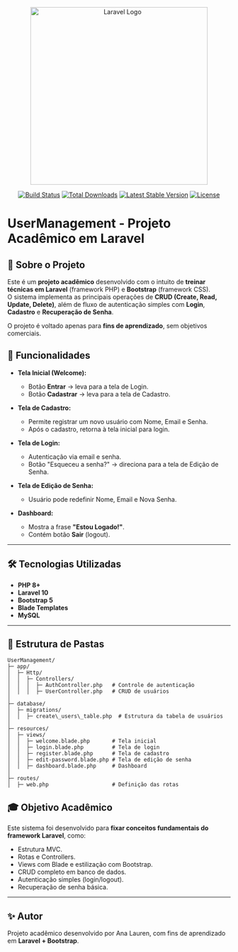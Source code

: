 <p align="center"><a href="https://laravel.com" target="_blank"><img src="https://raw.githubusercontent.com/laravel/art/master/logo-lockup/5%20SVG/2%20CMYK/1%20Full%20Color/laravel-logolockup-cmyk-red.svg" width="400" alt="Laravel Logo"></a></p>

<p align="center">
<a href="https://github.com/laravel/framework/actions"><img src="https://github.com/laravel/framework/workflows/tests/badge.svg" alt="Build Status"></a>
<a href="https://packagist.org/packages/laravel/framework"><img src="https://img.shields.io/packagist/dt/laravel/framework" alt="Total Downloads"></a>
<a href="https://packagist.org/packages/laravel/framework"><img src="https://img.shields.io/packagist/v/laravel/framework" alt="Latest Stable Version"></a>
<a href="https://packagist.org/packages/laravel/framework"><img src="https://img.shields.io/packagist/l/laravel/framework" alt="License"></a>
</p>

# UserManagement - Projeto Acadêmico em Laravel

## 📌 Sobre o Projeto
Este é um **projeto acadêmico** desenvolvido com o intuito de **treinar técnicas em Laravel** (framework PHP) e **Bootstrap** (framework CSS).  
O sistema implementa as principais operações de **CRUD (Create, Read, Update, Delete)**, além de fluxo de autenticação simples com **Login**, **Cadastro** e **Recuperação de Senha**.

O projeto é voltado apenas para **fins de aprendizado**, sem objetivos comerciais.

## 🎯 Funcionalidades
- **Tela Inicial (Welcome):**
  - Botão **Entrar** → leva para a tela de Login.
  - Botão **Cadastrar** → leva para a tela de Cadastro.

- **Tela de Cadastro:**
  - Permite registrar um novo usuário com Nome, Email e Senha.
  - Após o cadastro, retorna à tela inicial para login.

- **Tela de Login:**
  - Autenticação via email e senha.
  - Botão "Esqueceu a senha?" → direciona para a tela de Edição de Senha.

- **Tela de Edição de Senha:**
  - Usuário pode redefinir Nome, Email e Nova Senha.

- **Dashboard:**
  - Mostra a frase **"Estou Logado!"**.
  - Contém botão **Sair** (logout).

---

## 🛠️ Tecnologias Utilizadas
- **PHP 8+**
- **Laravel 10**
- **Bootstrap 5**
- **Blade Templates**
- **MySQL**

---

## 📂 Estrutura de Pastas

```
UserManagement/
├─ app/
│  ├─ Http/
│  │  ├─ Controllers/
│  │  │  ├─ AuthController.php   # Controle de autenticação
│  │  │  ├─ UserController.php   # CRUD de usuários
│
├─ database/
│  ├─ migrations/
│  │  ├─ create\_users\_table.php  # Estrutura da tabela de usuários
│
├─ resources/
│  ├─ views/
│  │  ├─ welcome.blade.php       # Tela inicial
│  │  ├─ login.blade.php         # Tela de login
│  │  ├─ register.blade.php      # Tela de cadastro
│  │  ├─ edit-password.blade.php # Tela de edição de senha
│  │  ├─ dashboard.blade.php     # Dashboard
│
├─ routes/
│  ├─ web.php                    # Definição das rotas

```

## 🎓 Objetivo Acadêmico

Este sistema foi desenvolvido para **fixar conceitos fundamentais do framework Laravel**, como:

* Estrutura MVC.
* Rotas e Controllers.
* Views com Blade e estilização com Bootstrap.
* CRUD completo em banco de dados.
* Autenticação simples (login/logout).
* Recuperação de senha básica.

---

## ✨ Autor

Projeto acadêmico desenvolvido por Ana Lauren, com fins de aprendizado em **Laravel + Bootstrap**.

```

